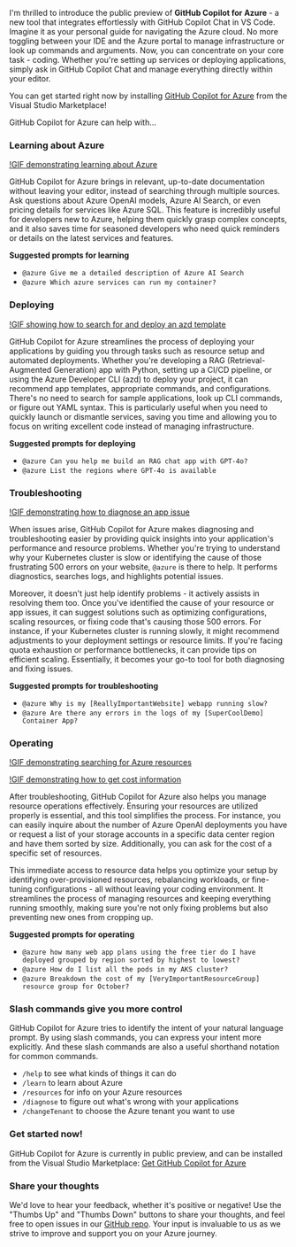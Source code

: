 
I'm thrilled to introduce the public preview of **GitHub Copilot for Azure** - a new tool that integrates effortlessly with GitHub Copilot Chat in VS Code. Imagine it as your personal guide for navigating the Azure cloud. No more toggling between your IDE and the Azure portal to manage infrastructure or look up commands and arguments. Now, you can concentrate on your core task - coding. Whether you're setting up services or deploying applications, simply ask in GitHub Copilot Chat and manage everything directly within your editor.

You can get started right now by installing [GitHub Copilot for Azure](https://aka.ms/GetGitHubCopilotForAzure) from the Visual Studio Marketplace!

GitHub Copilot for Azure can help with...

### Learning about Azure

[!GIF demonstrating learning about Azure](learn_10-11-2024.gif)

GitHub Copilot for Azure brings in relevant, up-to-date documentation without leaving your editor, instead of searching through multiple sources. Ask questions about Azure OpenAI models, Azure AI Search, or even pricing details for services like Azure SQL. This feature is incredibly useful for developers new to Azure, helping them quickly grasp complex concepts, and it also saves time for seasoned developers who need quick reminders or details on the latest services and features.

**Suggested prompts for learning**

- `@azure Give me a detailed description of Azure AI Search`
- `@azure Which azure services can run my container?`

### Deploying

[!GIF showing how to search for and deploy an azd template](deploy-init_10-11-2024.gif)

GitHub Copilot for Azure streamlines the process of deploying your applications by guiding you through tasks such as resource setup and automated deployments. Whether you're developing a RAG (Retrieval-Augmented Generation) app with Python, setting up a CI/CD pipeline, or using the Azure Developer CLI (azd) to deploy your project, it can recommend app templates, appropriate commands, and configurations. There's no need to search for sample applications, look up CLI commands, or figure out YAML syntax. This is particularly useful when you need to quickly launch or dismantle services, saving you time and allowing you to focus on writing excellent code instead of managing infrastructure.


**Suggested prompts for deploying**

- `@azure Can you help me build an RAG chat app with GPT-4o?`
- `@azure List the regions where GPT-4o is available`

### Troubleshooting

[!GIF demonstrating how to diagnose an app issue](diagnose-logs_10-11-2024.gif)

When issues arise, GitHub Copilot for Azure makes diagnosing and troubleshooting easier by providing quick insights into your application's performance and resource problems. Whether you're trying to understand why your Kubernetes cluster is slow or identifying the cause of those frustrating 500 errors on your website, `@azure` is there to help. It performs diagnostics, searches logs, and highlights potential issues.

Moreover, it doesn't just help identify problems - it actively assists in resolving them too. Once you've identified the cause of your resource or app issues, it can suggest solutions such as optimizing configurations, scaling resources, or fixing code that's causing those 500 errors. For instance, if your Kubernetes cluster is running slowly, it might recommend adjustments to your deployment settings or resource limits. If you're facing quota exhaustion or performance bottlenecks, it can provide tips on efficient scaling. Essentially, it becomes your go-to tool for both diagnosing and fixing issues.

**Suggested prompts for troubleshooting**


- `@azure Why is my [ReallyImportantWebsite] webapp running slow?`
- `@azure Are there any errors in the logs of my [SuperCoolDemo] Container App?`

### Operating

[!GIF demonstrating searching for Azure resources](view-resources_10-11-2024.gif)

[!GIF demonstrating how to get cost information](cost-breakdown_10-30-2024.gif)

After troubleshooting, GitHub Copilot for Azure also helps you manage resource operations effectively. Ensuring your resources are utilized properly is essential, and this tool simplifies the process. For instance, you can easily inquire about the number of Azure OpenAI deployments you have or request a list of your storage accounts in a specific data center region and have them sorted by size. Additionally, you can ask for the cost of a specific set of resources.

This immediate access to resource data helps you optimize your setup by identifying over-provisioned resources, rebalancing workloads, or fine-tuning configurations - all without leaving your coding environment. It streamlines the process of managing resources and keeping everything running smoothly, making sure you're not only fixing problems but also preventing new ones from cropping up.

**Suggested prompts for operating**

- `@azure how many web app plans using the free tier do I have deployed grouped by region sorted by highest to lowest?`
- `@azure How do I list all the pods in my AKS cluster?`
- `@azure Breakdown the cost of my [VeryImportantResourceGroup] resource group for October?`

### Slash commands give you more control

GitHub Copilot for Azure tries to identify the intent of your natural language prompt. By using slash commands, you can express your intent more explicitly. And these slash commands are also a useful shorthand notation for common commands.

- `/help` to see what kinds of things it can do
- `/learn` to learn about Azure
- `/resources` for info on your Azure resources
- `/diagnose` to figure out what's wrong with your applications
- `/changeTenant` to choose the Azure tenant you want to use

### Get started now!

GitHub Copilot for Azure is currently in public preview, and can be installed from the Visual Studio Marketplace: [Get GitHub Copilot for Azure](https://aka.ms/GetGitHubCopilotForAzure)

### Share your thoughts

We'd love to hear your feedback, whether it's positive or negative! Use the "Thumbs Up" and "Thumbs Down" buttons to share your thoughts, and feel free to open issues in our [GitHub repo](https://aka.ms/GitHubCopilotForAzureRepo). Your input is invaluable to us as we strive to improve and support you on your Azure journey.

